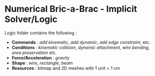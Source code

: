 # Numerical Bric-a-Brac - Implicit Solver/Logic

Logic folder contains the following :

- **Commands** : *add kinematic*, *add dynamic*, *add edge constraint*, etc.
- **Conditions** : *kinematic collision*, *dynamic attachment*, *wire bending*, *area preservation* etc.
- **Force/Acceleration** : *gravity*
- **Shape** : *wire*, *rectangle*, *beam*
- **Resources** : bitmap and 2D meshes with 1 unit = 1 cm
